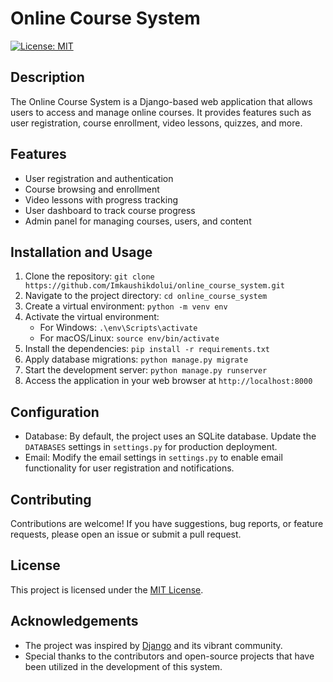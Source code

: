 # Online Course System

[![License: MIT](https://img.shields.io/badge/License-MIT-yellow.svg)](https://opensource.org/licenses/MIT)

## Description
The Online Course System is a Django-based web application that allows users to access and manage online courses. It provides features such as user registration, course enrollment, video lessons, quizzes, and more.

## Features
- User registration and authentication
- Course browsing and enrollment
- Video lessons with progress tracking
- User dashboard to track course progress
- Admin panel for managing courses, users, and content

## Installation and Usage
1. Clone the repository: `git clone https://github.com/Imkaushikdolui/online_course_system.git`
2. Navigate to the project directory: `cd online_course_system`
3. Create a virtual environment: `python -m venv env`
4. Activate the virtual environment:
   - For Windows: `.\env\Scripts\activate`
   - For macOS/Linux: `source env/bin/activate`
5. Install the dependencies: `pip install -r requirements.txt`
6. Apply database migrations: `python manage.py migrate`
7. Start the development server: `python manage.py runserver`
8. Access the application in your web browser at `http://localhost:8000`

## Configuration
- Database: By default, the project uses an SQLite database. Update the `DATABASES` settings in `settings.py` for production deployment.
- Email: Modify the email settings in `settings.py` to enable email functionality for user registration and notifications.

## Contributing
Contributions are welcome! If you have suggestions, bug reports, or feature requests, please open an issue or submit a pull request.

## License
This project is licensed under the [MIT License](LICENSE).

## Acknowledgements
- The project was inspired by [Django](https://www.djangoproject.com/) and its vibrant community.
- Special thanks to the contributors and open-source projects that have been utilized in the development of this system.

